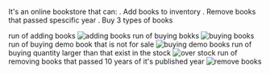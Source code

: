 It's an online bookstore that can:
. Add books to inventory
. Remove books that passed spescific year
. Buy 3 types of books


run of adding books
![adding books](https://github.com/user-attachments/assets/3840cc11-f1f2-4885-a1bd-44bc5e4a406a)
run of buying bokks
![buying books](https://github.com/user-attachments/assets/054f4298-610d-4081-a5d6-696c853bc688)
run of buying demo book that is not for sale
![buying demo books](https://github.com/user-attachments/assets/881493d6-8f5e-4ef4-b7f7-05bc47372040)
run of buying quantity larger than  that exist in the stock
![over stock](https://github.com/user-attachments/assets/c1c74982-a285-4885-95c9-c9ba70500043)
run of removing books that passed 10 years of it's published year
![remove books](https://github.com/user-attachments/assets/175dd317-97ec-4015-a91d-fdbea9fbbd23)
